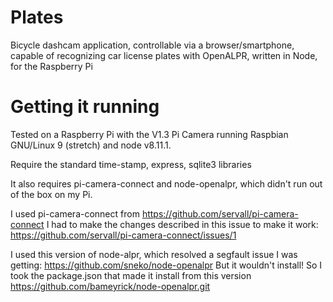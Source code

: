 # Plates
Bicycle dashcam application, controllable via a browser/smartphone, capable of recognizing car license plates with OpenALPR, written in Node, for the Raspberry Pi
# Getting it running
Tested on a Raspberry Pi with the V1.3 Pi Camera running Raspbian GNU/Linux 9 (stretch) and node v8.11.1.

Require the standard time-stamp, express, sqlite3 libraries

It also requires pi-camera-connect and node-openalpr, which didn't run out of the box on my Pi.

I used pi-camera-connect from https://github.com/servall/pi-camera-connect
I had to make the changes described in this issue to make it work: https://github.com/servall/pi-camera-connect/issues/1

I used this version of node-alpr, which resolved a segfault issue I was getting:
https://github.com/sneko/node-openalpr
But it wouldn't install!  So I took the package.json that made it install from this version https://github.com/bameyrick/node-openalpr.git
